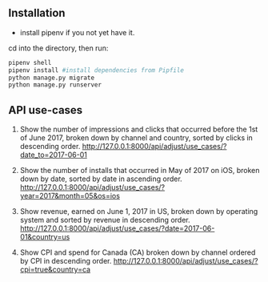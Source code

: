 ## Installation
- install pipenv if you not yet have it.

cd into the directory, then run:
```bash
pipenv shell
pipenv install #install dependencies from Pipfile
python manage.py migrate
python manage.py runserver
```

## API use-cases

1. Show the number of impressions and clicks that occurred before the 1st of June 2017, broken down by channel and country, sorted by clicks in descending order.
http://127.0.0.1:8000/api/adjust/use_cases/?date_to=2017-06-01

2. Show the number of installs that occurred in May of 2017 on iOS, broken down by date, sorted by date in ascending order.
http://127.0.0.1:8000/api/adjust/use_cases/?year=2017&month=05&os=ios

3. Show revenue, earned on June 1, 2017 in US, broken down by operating system and sorted by revenue in descending order.
http://127.0.0.1:8000/api/adjust/use_cases/?date=2017-06-01&country=us

4. Show CPI and spend for Canada (CA) broken down by channel ordered by CPI in descending order.
http://127.0.0.1:8000/api/adjust/use_cases/?cpi=true&country=ca

